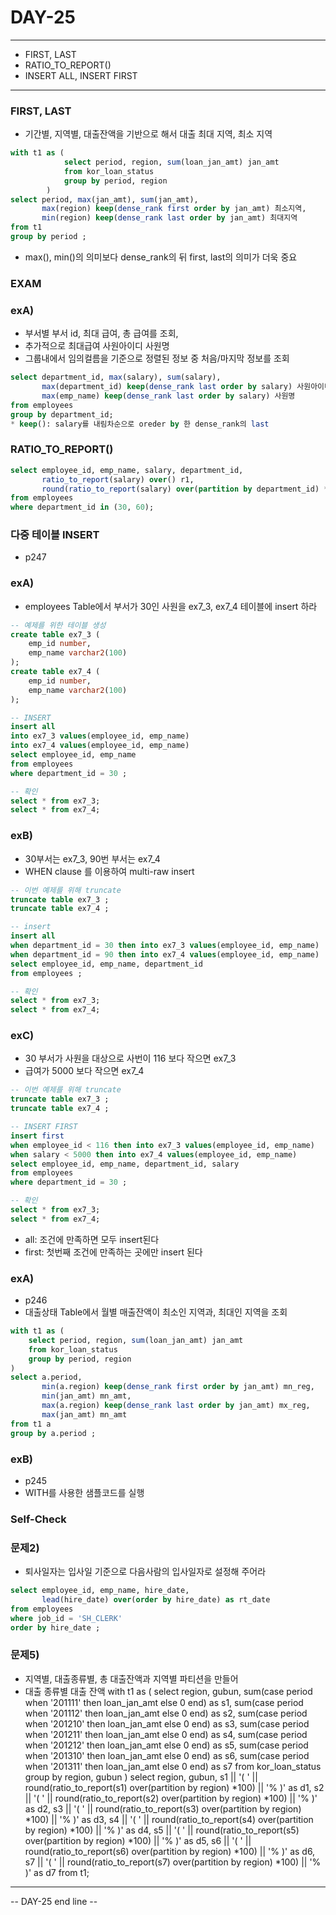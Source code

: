 DAY-25 
======
- - -

* FIRST, LAST
* RATIO_TO_REPORT()
* INSERT ALL, INSERT FIRST
- - -

### FIRST, LAST
* 기간별, 지역별, 대출잔액을 기반으로 해서 대출 최대 지역, 최소 지역
```sql
with t1 as (
        	select period, region, sum(loan_jan_amt) jan_amt
        	from kor_loan_status
        	group by period, region
		)
select period, max(jan_amt), sum(jan_amt),
	   max(region) keep(dense_rank first order by jan_amt) 최소지역,
	   min(region) keep(dense_rank last order by jan_amt) 최대지역
from t1 
group by period ;
```
* max(), min()의 의미보다 dense_rank의 뒤 first, last의 의미가 더욱 중요


### EXAM
### exA)
* 부서별 부서 id, 최대 급여, 총 급여를 조회,
* 추가적으로 최대급여 사원아이디 사원명
* 그룹내에서 임의컬름을 기준으로 정렬된 정보 중 처음/마지막 정보를 조회
```sql
select department_id, max(salary), sum(salary),
       max(department_id) keep(dense_rank last order by salary) 사원아이디,
       max(emp_name) keep(dense_rank last order by salary) 사원명
from employees
group by department_id;
* keep(): salary를 내림차순으로 oreder by 한 dense_rank의 last
```


### RATIO_TO_REPORT()
```sql
select employee_id, emp_name, salary, department_id,
       ratio_to_report(salary) over() r1,
       round(ratio_to_report(salary) over(partition by department_id) * 100, 2) r2
from employees
where department_id in (30, 60);
```


### 다중 테이블 INSERT
* p247

### exA)
* employees Table에서 부서가 30인 사원을 ex7_3, ex7_4 테이블에 insert 하라
```sql
-- 예제를 위한 테이블 생성
create table ex7_3 (
    emp_id number,
    emp_name varchar2(100)
);
create table ex7_4 (
    emp_id number,
    emp_name varchar2(100)
);

-- INSERT
insert all
into ex7_3 values(employee_id, emp_name)
into ex7_4 values(employee_id, emp_name)
select employee_id, emp_name
from employees
where department_id = 30 ;

-- 확인
select * from ex7_3;
select * from ex7_4;
```


### exB)
* 30부서는 ex7_3, 90번 부서는 ex7_4
* WHEN clause 를 이용하여 multi-raw insert
```sql
-- 이번 예제를 위해 truncate
truncate table ex7_3 ;
truncate table ex7_4 ;

-- insert
insert all
when department_id = 30 then into ex7_3 values(employee_id, emp_name)
when department_id = 90 then into ex7_4 values(employee_id, emp_name)
select employee_id, emp_name, department_id
from employees ;

-- 확인
select * from ex7_3;
select * from ex7_4;
```

### exC)
* 30 부서가 사원을 대상으로 사번이 116 보다 작으면 ex7_3
* 급여가 5000 보다 작으면 ex7_4
```sql
-- 이번 예제를 위해 truncate
truncate table ex7_3 ;
truncate table ex7_4 ;

-- INSERT FIRST
insert first
when employee_id < 116 then into ex7_3 values(employee_id, emp_name)
when salary < 5000 then into ex7_4 values(employee_id, emp_name)
select employee_id, emp_name, department_id, salary
from employees
where department_id = 30 ;

-- 확인
select * from ex7_3;
select * from ex7_4;
```
* all: 조건에 만족하면 모두 insert된다
* first: 첫번째 조건에 만족하는 곳에만 insert 된다

### exA)
* p246
* 대출상태 Table에서 월별 매출잔액이 최소인 지역과, 최대인 지역을 조회
```sql
with t1 as (
    select period, region, sum(loan_jan_amt) jan_amt
    from kor_loan_status
    group by period, region
)
select a.period, 
       min(a.region) keep(dense_rank first order by jan_amt) mn_reg,
       min(jan_amt) mn_amt,
       max(a.region) keep(dense_rank last order by jan_amt) mx_reg,
       max(jan_amt) mn_amt
from t1 a
group by a.period ;
```

### exB)
* p245
* WITH를 사용한 샘플코드를 실행

### Self-Check
### 문제2)
* 퇴사일자는 입사일 기준으로 다음사람의 입사일자로 설정해 주어라
```sql
select employee_id, emp_name, hire_date,
       lead(hire_date) over(order by hire_date) as rt_date
from employees
where job_id = 'SH_CLERK'
order by hire_date ;
```

### 문제5)
* 지역별, 대출종류별, 총 대출잔액과 지역별 파티션을 만들어
* 대출 종류별 대출 잔액
with t1 as (
    		select region, gubun,
				sum(case period when '201111' then loan_jan_amt else 0 end) as s1,
				sum(case period when '201112' then loan_jan_amt else 0 end) as s2,
				sum(case period when '201210' then loan_jan_amt else 0 end) as s3,
				sum(case period when '201211' then loan_jan_amt else 0 end) as s4,
				sum(case period when '201212' then loan_jan_amt else 0 end) as s5,
				sum(case period when '201310' then loan_jan_amt else 0 end) as s6,
				sum(case period when '201311' then loan_jan_amt else 0 end) as s7
    		from kor_loan_status
    		group by region, gubun
	)
select region, gubun,
    s1 || '( ' || round(ratio_to_report(s1) over(partition by region) *100) || '% )' as d1,
    s2 || '( ' || round(ratio_to_report(s2) over(partition by region) *100) || '% )' as d2,
    s3 || '( ' || round(ratio_to_report(s3) over(partition by region) *100) || '% )' as d3,
    s4 || '( ' || round(ratio_to_report(s4) over(partition by region) *100) || '% )' as d4,
    s5 || '( ' || round(ratio_to_report(s5) over(partition by region) *100) || '% )' as d5,
    s6 || '( ' || round(ratio_to_report(s6) over(partition by region) *100) || '% )' as d6,
    s7 || '( ' || round(ratio_to_report(s7) over(partition by region) *100) || '% )' as d7
from t1;



-- - - -
-- DAY-25 end line --

